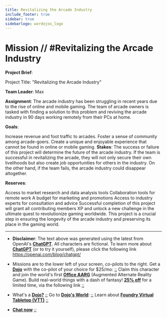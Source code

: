 ```yaml
---
title: Revitalizing the Arcade Industry
include_footer: true
sidebar: true
sidebarlogo: wordojos_logo
---
```

# Mission // #Revitalizing the Arcade Industry

**Project Brief**:

Project Title: "Revitalizing the Arcade Industry"

**Team Leader**: Max

**Assignment**:
The arcade industry has been struggling in recent years due to the rise of online and mobile gaming. The team of arcade owners is tasked with finding a solution to this problem and reviving the arcade industry in 90 days working remotely from their PCs at home.

**Goals**:

Increase revenue and foot traffic to arcades.
Foster a sense of community among arcade-goers.
Create a unique and enjoyable experience that cannot be found in online or mobile gaming.
**Stakes**:
The success or failure of this project will determine the future of the arcade industry. If the team is successful in revitalizing the arcade, they will not only secure their own livelihoods but also create job opportunities for others in the industry. On the other hand, if the team fails, the arcade industry could disappear altogether.

**Reserves**:

Access to market research and data analysis tools
Collaboration tools for remote work
A budget for marketing and promotions
Access to industry experts for consultation and advice
Successful completion of this project will grant all contributing members XP and unlock a new challenge in the ultimate quest to revolutionize gaming worldwide. This project is a crucial step in ensuring the longevity of the arcade industry and preserving its place in the gaming world.

---

* **Disclaimer**: The text above was generated using the latest from OpenAI's [**ChatGPT**](https://openai.com/blog/chatgpt/).  All characters are fictional.  To learn more about [**ChatGPT**](https://openai.com/blog/chatgpt/) (or to try it yourself), please click the following link https://openai.com/blog/chatgpt/

* Missions are to the lower left of your screen, co-pilots to the right. Get a [**Dojo**](https://workmates.live/marketplace) with the co-pilot of your choice for $25/mo: [::](https://workmates.live/marketplace)  Claim this character and join the world's first [**Office AARG**](https://dojos.world) (Augmented Alternate Reality Game). Build real-world things with a dash of fantasy! [**25% off**](https://blog.workmates.live/deal-on-a-dojo) for a limited time, via the following link [::](https://blog.workmates.live/deal-on-a-dojo) 

* What's a [**Dojo?**](https://workdojos.com) [::](https://workdojos.com)  Go to [**Dojo's World**](https://dojos.world): [::](https://dojos.world)  Learn about [**Foundry Virtual Tabletop (VTT)**](https://foundryvtt.com) [::](https://foundryvtt.com/)

* [**Chat now**](https://chat.workmates.live/channel/support) [::](https://chat.workmates.live/channel/support)